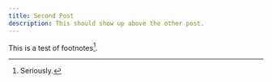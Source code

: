```yaml
---
title: Second Post
description: This should show up above the other post.
---
```

This is a test of footnotes[^1].

[^1]: Seriously.
